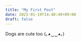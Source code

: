```yaml
---
title: "My First Post"
date: 2023-01-19T14:40:49+09:00
draft: false
---
```


Dogs are cute too (｡◕‿‿◕｡)